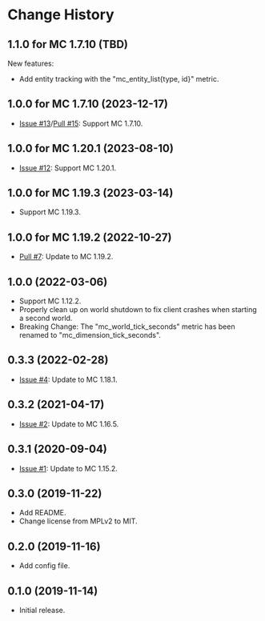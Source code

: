 
Change History
==============

1.1.0 for MC 1.7.10 (TBD)
--------------------------------

New features:

- Add entity tracking with the "mc_entity_list{type, id}" metric.


1.0.0 for MC 1.7.10 (2023-12-17)
--------------------------------

- [Issue #13](https://github.com/cpburnz/minecraft-prometheus-exporter/issues/13)/[Pull #15](https://github.com/cpburnz/minecraft-prometheus-exporter/pull/15): Support MC 1.7.10.


1.0.0 for MC 1.20.1 (2023-08-10)
--------------------------------

- [Issue #12](https://github.com/cpburnz/minecraft-prometheus-exporter/issues/12): Support MC 1.20.1.


1.0.0 for MC 1.19.3 (2023-03-14)
--------------------------------

- Support MC 1.19.3.


1.0.0 for MC 1.19.2 (2022-10-27)
--------------------------------

- [Pull #7](https://github.com/cpburnz/minecraft-prometheus-exporter/pull/7): Update to MC 1.19.2.



1.0.0 (2022-03-06)
------------------

- Support MC 1.12.2.
- Properly clean up on world shutdown to fix client crashes when starting a second world.
- Breaking Change: The "mc_world_tick_seconds" metric has been renamed to "mc_dimension_tick_seconds".


0.3.3 (2022-02-28)
------------------

- [Issue #4](https://github.com/cpburnz/minecraft-prometheus-exporter/issues/4): Update to MC 1.18.1.


0.3.2 (2021-04-17)
------------------

- [Issue #2](https://github.com/cpburnz/minecraft-prometheus-exporter/pull/2): Update to MC 1.16.5.


0.3.1 (2020-09-04)
------------------

- [Issue #1](https://github.com/cpburnz/minecraft-prometheus-exporter/pull/1): Update to MC 1.15.2.


0.3.0 (2019-11-22)
------------------

- Add README.
- Change license from MPLv2 to MIT.


0.2.0 (2019-11-16)
------------------

- Add config file.


0.1.0 (2019-11-14)
------------------

- Initial release.
